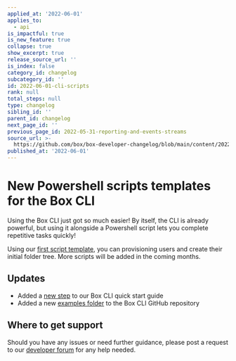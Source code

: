 ```yaml
---
applied_at: '2022-06-01'
applies_to:
  - api
is_impactful: true
is_new_feature: true
collapse: true
show_excerpt: true
release_source_url: ''
is_index: false
category_id: changelog
subcategory_id: ''
id: 2022-06-01-cli-scripts
rank: null
total_steps: null
type: changelog
sibling_id: ''
parent_id: changelog
next_page_id: ''
previous_page_id: 2022-05-31-reporting-and-events-streams
source_url: >-
  https://github.com/box/box-developer-changelog/blob/main/content/2022/06-01-cli-scripts.md
published_at: '2022-06-01'
---
```

# New Powershell scripts templates for the Box CLI

<!--alex ignore -->

Using the Box CLI just got so much easier! By itself, the CLI is already
powerful, but using it alongside a Powershell script lets you complete
repetitive tasks quickly!

<!-- more -->

Using our [first script template][4], you can provisioning users and create
their initial folder tree. More scripts will be added in the coming months.

## Updates
* Added a [new step][2] to our Box CLI quick start guide
* Added a new [examples folder][3] to the Box CLI GitHub repository

## Where to get support

Should you have any issues or need further guidance, please post a request to
our [developer forum][1] for any help needed.

[1]: https://support.box.com/hc/en-us/community/topics/360001932973-Platform-and-Developer-Forum
[2]: g://tooling/cli/quick-start/powershell-script-templates/
[3]: https://github.com/box/boxcli/tree/main/examples
[4]: https://github.com/box/boxcli/tree/main/examples/User%20Creation%20&%20Provisioning